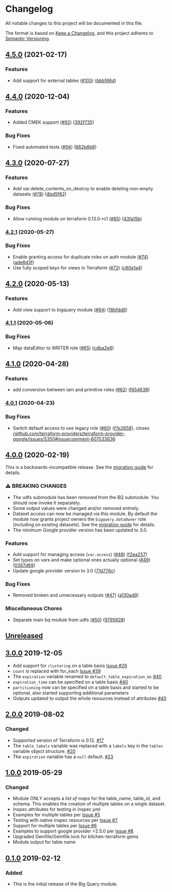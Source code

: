 # Changelog
All notable changes to this project will be documented in this file.

The format is based on [Keep a Changelog](https://keepachangelog.com/en/1.0.0/),
and this project adheres to [Semantic Versioning](https://semver.org/spec/v2.0.0.html).

## [4.5.0](https://www.github.com/terraform-google-modules/terraform-google-bigquery/compare/v4.4.0...v4.5.0) (2021-02-17)


### Features

* Add support for external tables ([#105](https://www.github.com/terraform-google-modules/terraform-google-bigquery/issues/105)) ([bbb166d](https://www.github.com/terraform-google-modules/terraform-google-bigquery/commit/bbb166dee9a006df682581e9ab7d85a5ee1e9227))

## [4.4.0](https://www.github.com/terraform-google-modules/terraform-google-bigquery/compare/v4.3.0...v4.4.0) (2020-12-04)


### Features

* Added CMEK support ([#92](https://www.github.com/terraform-google-modules/terraform-google-bigquery/issues/92)) ([392f735](https://www.github.com/terraform-google-modules/terraform-google-bigquery/commit/392f735c05f7305743792017eff0f792d62ea5dd))


### Bug Fixes

* Fixed automated tests ([#94](https://www.github.com/terraform-google-modules/terraform-google-bigquery/issues/94)) ([862b8b6](https://www.github.com/terraform-google-modules/terraform-google-bigquery/commit/862b8b6c1e5dfbbce57d4d585fb42eb82a68b980))

## [4.3.0](https://www.github.com/terraform-google-modules/terraform-google-bigquery/compare/v4.2.1...v4.3.0) (2020-07-27)


### Features

* Add var.delete_contents_on_destroy to enable deleting non-empty datasets ([#78](https://www.github.com/terraform-google-modules/terraform-google-bigquery/issues/78)) ([4bd5f82](https://www.github.com/terraform-google-modules/terraform-google-bigquery/commit/4bd5f82da82d9c4063a60e9564a87737d9e914ec))


### Bug Fixes

* Allow running module on terraform 0.13.0-rc1  ([#85](https://www.github.com/terraform-google-modules/terraform-google-bigquery/issues/85)) ([43fa15b](https://www.github.com/terraform-google-modules/terraform-google-bigquery/commit/43fa15bd86b1ba004b3163ce504e29eb251f1da6))

### [4.2.1](https://www.github.com/terraform-google-modules/terraform-google-bigquery/compare/v4.2.0...v4.2.1) (2020-05-27)


### Bug Fixes

* Enable granting access for duplicate roles on auth module ([#74](https://www.github.com/terraform-google-modules/terraform-google-bigquery/issues/74)) ([ade8d3f](https://www.github.com/terraform-google-modules/terraform-google-bigquery/commit/ade8d3fd6d19d68fdb49b5ac86271eebdc9c5724))
* Use fully scoped keys for views in Terraform ([#72](https://www.github.com/terraform-google-modules/terraform-google-bigquery/issues/72)) ([c80e1a4](https://www.github.com/terraform-google-modules/terraform-google-bigquery/commit/c80e1a411d7fc587d3802d7eb6847efa3c455dae))

## [4.2.0](https://www.github.com/terraform-google-modules/terraform-google-bigquery/compare/v4.1.1...v4.2.0) (2020-05-13)


### Features

* Add view support to bigquery module ([#64](https://www.github.com/terraform-google-modules/terraform-google-bigquery/issues/64)) ([18bfdd6](https://www.github.com/terraform-google-modules/terraform-google-bigquery/commit/18bfdd62421f3a98a9e72f0dd3e88c997b837d97))

### [4.1.1](https://www.github.com/terraform-google-modules/terraform-google-bigquery/compare/v4.1.0...v4.1.1) (2020-05-06)


### Bug Fixes

* Map dataEditor to WRITER role ([#65](https://www.github.com/terraform-google-modules/terraform-google-bigquery/issues/65)) ([cdba2e6](https://www.github.com/terraform-google-modules/terraform-google-bigquery/commit/cdba2e694702de54ee20f87697e5d8b6d6c10247))

## [4.1.0](https://www.github.com/terraform-google-modules/terraform-google-bigquery/compare/v4.0.1...v4.1.0) (2020-04-28)


### Features

* add conversion between iam and primitive roles ([#62](https://www.github.com/terraform-google-modules/terraform-google-bigquery/issues/62)) ([f454638](https://www.github.com/terraform-google-modules/terraform-google-bigquery/commit/f454638175bfb429250697beea7e8ade3d634679))

### [4.0.1](https://www.github.com/terraform-google-modules/terraform-google-bigquery/compare/v4.0.0...v4.0.1) (2020-04-23)


### Bug Fixes

* Switch default access to use legacy role ([#60](https://www.github.com/terraform-google-modules/terraform-google-bigquery/issues/60)) ([f7e2658](https://www.github.com/terraform-google-modules/terraform-google-bigquery/commit/f7e265858c3374112f465b84ffe947dc2ab50510)), closes [/github.com/terraform-providers/terraform-provider-google/issues/5350#issuecomment-607533636](https://www.github.com/terraform-google-modules//github.com/terraform-providers/terraform-provider-google/issues/5350/issues/issuecomment-607533636)

## [4.0.0](https://www.github.com/terraform-google-modules/terraform-google-bigquery/compare/v3.0.0...v4.0.0) (2020-02-19)
This is a backwards-incompatible release. See the [migration guide](./docs/upgrading_to_bigquery_v4.0.md) for details.

### ⚠ BREAKING CHANGES

* The udfs submodule has been removed from the BQ submodule. You should now invoke it separately.
* Some output values were changed and/or removed entirely.
* Dataset access can now be managed via this module. By default the module now grants project owners the `bigquery.dataOwner` role (including on existing datasets). See the [migration guide](./docs/upgrading_to_bigquery_v4.0.md) for details.
* The minimum Google provider version has been
updated to 3.0.

### Features

* Add support for managing access (`var.access`) ([#48](https://www.github.com/terraform-google-modules/terraform-google-bigquery/issues/48)) ([f2ea257](https://www.github.com/terraform-google-modules/terraform-google-bigquery/commit/f2ea25765dc68b8e24a0f02b62aea938faf5768f))
* Set types on vars and make optional ones actually optional ([#49](https://www.github.com/terraform-google-modules/terraform-google-bigquery/issues/49)) ([0367d69](https://www.github.com/terraform-google-modules/terraform-google-bigquery/commit/0367d69e9cf2dd9a36c929975c75f3f70d61197f))
* Update google provider version to 3.0 ([71d776c](https://www.github.com/terraform-google-modules/terraform-google-bigquery/commit/71d776c77c9bef53ccfa230cf10cbd56896d36f4))


### Bug Fixes

* Removed broken and unnecessary outputs ([#47](https://www.github.com/terraform-google-modules/terraform-google-bigquery/issues/47)) ([a130ad9](https://www.github.com/terraform-google-modules/terraform-google-bigquery/commit/a130ad91c4dc2366230b1f6bd3177b1117ff6757))


### Miscellaneous Chores

* Separate main bq module from udfs ([#50](https://www.github.com/terraform-google-modules/terraform-google-bigquery/issues/50)) ([9795928](https://www.github.com/terraform-google-modules/terraform-google-bigquery/commit/97959280ffa5653d1515b3fc4a9b2fe759ccfc77))

## [Unreleased]

## [3.0.0] 2019-12-05

-  Add support for `clustering` on a table basis [Issue #26](https://github.com/terraform-google-modules/terraform-google-bigquery/issues/26)
-  `count` is replaced with for_each [Issue #39](https://github.com/terraform-google-modules/terraform-google-bigquery/issues/39)
-  The `expiration` variable renamed to `default_table_expiration_ms` [#40]
-  `expiration_time` can be specified on a table basis [#40]
-  `partitioning` now can be specified on a table basis and started to be optional, also started supporting additional parameters
-  Outputs updated to output the whole resources instead of attributes [#40]

## [2.0.0] 2019-08-02

### Changed

- Supported version of Terraform is 0.12. [#17]
- The `table_labels` variable was replaced with a `labels` key in the `tables` variable object structure. [#20]
- The `expiration` variable has a `null` default. [#23]

## [1.0.0] 2019-05-29

### Changed
- Module ONLY accepts a _list of maps_ for the table_name, table_id, and schema. This enables the creation of multiple tables on a single dataset.
- Inspec attributes for testing in inspec.yml
- Examples for multiple tables per [Issue #5](https://github.com/terraform-google-modules/terraform-google-bigquery/issues/5)
- Testing with native inspec resources per [Issue #7](https://github.com/terraform-google-modules/terraform-google-bigquery/issues/7)
- Support for multiple tables per [Issue #6](https://github.com/terraform-google-modules/terraform-google-bigquery/issues/6)
- Examples to support google provider >2.5.0 per [Issue #8](https://github.com/terraform-google-modules/terraform-google-bigquery/issues/8)
- Upgraded Gemfile/Gemfile.lock for kitchen-terraform gems
- Module output for table name

[1.0.0]: https://github.com/terraform-google-modules/terraform-google-bigquery/compare/v1.0.0...HEAD

## [0.1.0] 2019-02-12

### Added

- This is the initial release of the Big Query module.

[Unreleased]: https://github.com/terraform-google-modules/terraform-google-bigquery/compare/v3.0.0...HEAD
[3.0.0]: https://github.com/terraform-google-modules/terraform-google-bigquery/compare/v2.0.0...v3.0.0
[2.0.0]: https://github.com/terraform-google-modules/terraform-google-bigquery/compare/v1.0.0...v2.0.0
[1.0.0]: https://github.com/terraform-google-modules/terraform-google-bigquery/compare/v0.1.0...v1.0.0
[0.1.0]: https://github.com/terraform-google-modules/terraform-google-bigquery/releases/tag/v0.1.0/

[#40]: https://github.com/terraform-google-modules/terraform-google-bigquery/pulls/40
[#23]: https://github.com/terraform-google-modules/terraform-google-bigquery/pulls/23
[#20]: https://github.com/terraform-google-modules/terraform-google-bigquery/pulls/20
[#17]: https://github.com/terraform-google-modules/terraform-google-bigquery/pulls/17
